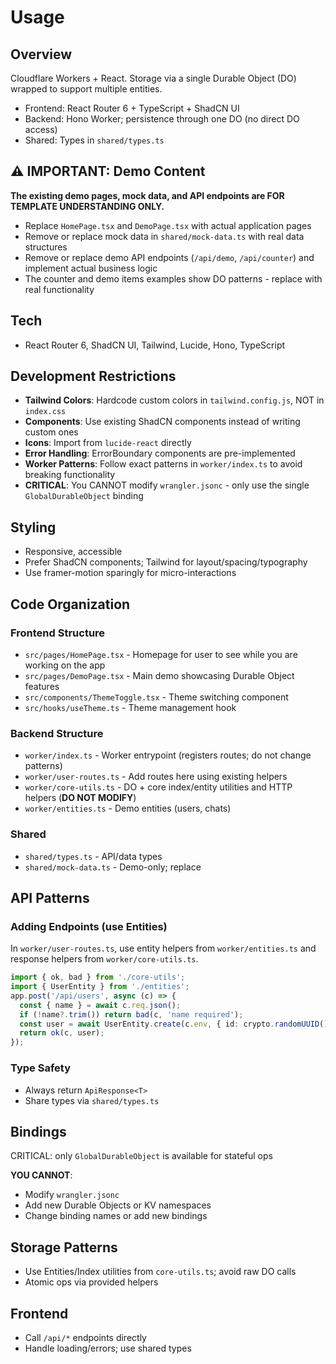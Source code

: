 # Usage

## Overview
Cloudflare Workers + React. Storage via a single Durable Object (DO) wrapped to support multiple entities.
- Frontend: React Router 6 + TypeScript + ShadCN UI
- Backend: Hono Worker; persistence through one DO (no direct DO access)
- Shared: Types in `shared/types.ts`

## ⚠️ IMPORTANT: Demo Content
**The existing demo pages, mock data, and API endpoints are FOR TEMPLATE UNDERSTANDING ONLY.**
- Replace `HomePage.tsx` and `DemoPage.tsx` with actual application pages
- Remove or replace mock data in `shared/mock-data.ts` with real data structures
- Remove or replace demo API endpoints (`/api/demo`, `/api/counter`) and implement actual business logic
- The counter and demo items examples show DO patterns - replace with real functionality

## Tech
- React Router 6, ShadCN UI, Tailwind, Lucide, Hono, TypeScript

## Development Restrictions
- **Tailwind Colors**: Hardcode custom colors in `tailwind.config.js`, NOT in `index.css`
- **Components**: Use existing ShadCN components instead of writing custom ones
- **Icons**: Import from `lucide-react` directly
- **Error Handling**: ErrorBoundary components are pre-implemented
- **Worker Patterns**: Follow exact patterns in `worker/index.ts` to avoid breaking functionality
- **CRITICAL**: You CANNOT modify `wrangler.jsonc` - only use the single `GlobalDurableObject` binding

## Styling
- Responsive, accessible
- Prefer ShadCN components; Tailwind for layout/spacing/typography
- Use framer-motion sparingly for micro-interactions

## Code Organization

### Frontend Structure
- `src/pages/HomePage.tsx` - Homepage for user to see while you are working on the app
- `src/pages/DemoPage.tsx` - Main demo showcasing Durable Object features
- `src/components/ThemeToggle.tsx` - Theme switching component
- `src/hooks/useTheme.ts` - Theme management hook

### Backend Structure
- `worker/index.ts` - Worker entrypoint (registers routes; do not change patterns)
- `worker/user-routes.ts` - Add routes here using existing helpers
- `worker/core-utils.ts` - DO + core index/entity utilities and HTTP helpers (**DO NOT MODIFY**)
- `worker/entities.ts` - Demo entities (users, chats)

### Shared
- `shared/types.ts` - API/data types
- `shared/mock-data.ts` - Demo-only; replace

## API Patterns

### Adding Endpoints (use Entities)
In `worker/user-routes.ts`, use entity helpers from `worker/entities.ts` and response helpers from `worker/core-utils.ts`.
```ts
import { ok, bad } from './core-utils';
import { UserEntity } from './entities';
app.post('/api/users', async (c) => {
  const { name } = await c.req.json();
  if (!name?.trim()) return bad(c, 'name required');
  const user = await UserEntity.create(c.env, { id: crypto.randomUUID(), name: name.trim() });
  return ok(c, user);
});
```

<!-- No direct DO methods in this template; use Entities/Index helpers instead. -->

### Type Safety
- Always return `ApiResponse<T>`
- Share types via `shared/types.ts`

## Bindings
CRITICAL: only `GlobalDurableObject` is available for stateful ops

**YOU CANNOT**:
- Modify `wrangler.jsonc` 
- Add new Durable Objects or KV namespaces
- Change binding names or add new bindings

## Storage Patterns
- Use Entities/Index utilities from `core-utils.ts`; avoid raw DO calls
- Atomic ops via provided helpers

## Frontend
- Call `/api/*` endpoints directly
- Handle loading/errors; use shared types